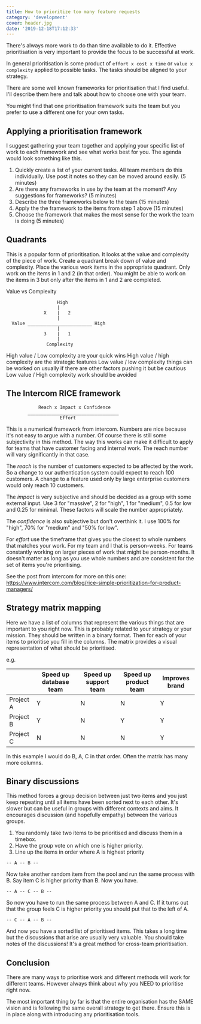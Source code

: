 ```yaml
---
title: How to prioritize too many feature requests
category: 'development'
cover: header.jpg
date: '2019-12-18T17:12:33'
---
```


There's always more work to do than time available to do it. Effective prioritisation is very important to provide the focus to be successful at work.

In general prioritisation is some product of `effort x cost x time` or `value x complexity` applied to possible tasks. The tasks should be aligned to your strategy.

There are some well known frameworks for prioritisation that I find useful. I'll describe them here and talk about how to choose one with your team.

<!-- end excerpt -->

You might find that one prioritisation framework suits the team but you prefer to use a different one for your own tasks.

## Applying a prioritisation framework

I suggest gathering your team together and applying your specific list of work to each framework and see what works best for you. The agenda would look something like this.

1. Quickly create a list of your current tasks. All team members do this individually. Use post it notes so they can be moved around easily. (5 minutes)
2. Are there any frameworks in use by the team at the moment? Any suggestions for frameworks? (5 minutes)
3. Describe the three frameworks below to the team (15 minutes)
4. Apply the the framework to the items from step 1 above (15 minutes)
5. Choose the framework that makes the most sense for the work the team is doing (5 minutes)

## Quadrants

This is a popular form of prioritisation. It looks at the value and complexity of the piece of work. Create a quadrant break down of value and complexity. Place the various work items in the appropriate quadrant. Only work on the items in 1 and 2 (in that order). You might be able to work on the items in 3 but only after the items in 1 and 2 are completed.

Value vs Complexity

```pre
                   High
                   |
              X    |   2
                   |
  Value ________________________ High
                   |
              3    |   1
                   |
               Complexity
```

High value / Low complexity are your quick wins
High value / high complexity are the strategic features
Low value / low complexity things can be worked on usually if there are other factors pushing it but be cautious
Low value / High complexity work should be avoided

## The Intercom RICE framework

```pre
            Reach x Impact x Confidence
        __________________________________
                    Effort
```

This is a numerical framework from intercom. Numbers are nice because it's not easy to argue with a number. Of course there is still some subjectivity in this method. The way this works can make it difficult to apply for teams that have customer facing and internal work. The reach number will vary significantly in that case.

The _reach_ is the number of customers expected to be affected by the work. So a change to our authentication system could expect to reach 100 customers. A change to a feature used only by large enterprise customers would only reach 10 customers.

The _impact_ is very subjective and should be decided as a group with some external input. Use 3 for "massive", 2 for "high", 1 for "medium", 0.5 for low and 0.25 for minimal. These factors will scale the number appropriately.

The _confidence_ is also subjective but don't overthink it. I use 100% for "high", 70% for "medium" and "50% for low".

For _effort_ use the timeframe that gives you the closest to whole numbers that matches your work. For my team and I that is person-weeks. For teams constantly working on larger pieces of work that might be person-months. It doesn't matter as long as you use whole numbers and are consistent for the set of items you're prioritising.

See the post from intercom for more on this one: <https://www.intercom.com/blog/rice-simple-prioritization-for-product-managers/>

## Strategy matrix mapping

Here we have a list of columns that represent the various things that are important to you right now. This is probably related to your strategy or your mission. They should be written in a binary format. Then for each of your items to prioritise you fill in the columns. The matrix provides a visual representation of what should be prioritised.

e.g.

|           | Speed up database team | Speed up support team | Speed up product team | Improves brand |
| --------- | ---------------------- | --------------------- | --------------------- | -------------- |
| Project A | Y                      | N                     | N                     | Y              |
| Project B | Y                      | N                     | Y                     | Y              |
| Project C | N                      | N                     | N                     | Y              |

In this example I would do B, A, C in that order. Often the matrix has many more columns.

## Binary discussions

This method forces a group decision between just two items and you just keep repeating until all items have been sorted next to each other. It's slower but can be useful in groups with different contexts and aims. It encourages discussion (and hopefully empathy) between the various groups.

1. You randomly take two items to be prioritised and discuss them in a timebox.
2. Have the group vote on which one is higher priority.
3. Line up the items in order where A is highest priority

`-- A -- B --`

Now take another random item from the pool and run the same process with B. Say item C is higher priority than B. Now you have.

`-- A -- C -- B --`

So now you have to run the same process between A and C. If it turns out that the group feels C is higher priority you should put that to the left of A.

`-- C -- A -- B --`

And now you have a sorted list of prioritised items. This takes a long time but the discussions that arise are usually very valuable. You should take notes of the discussions! It's a great method for cross-team prioritisation.

## Conclusion

There are many ways to prioritise work and different methods will work for different teams. However always think about why you NEED to prioritise right now.

The most important thing by far is that the entire organisation has the SAME vision and is following the same overall strategy to get there. Ensure this is in place along with introducing any prioritisation tools.
